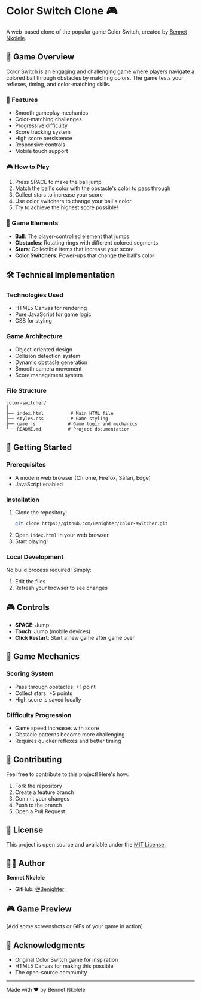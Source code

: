 # Color Switch Clone 🎮

A web-based clone of the popular game Color Switch, created by [Bennet Nkolele](https://github.com/Benighter).


## 🎯 Game Overview

Color Switch is an engaging and challenging game where players navigate a colored ball through obstacles by matching colors. The game tests your reflexes, timing, and color-matching skills.

### 🎨 Features

- Smooth gameplay mechanics
- Color-matching challenges
- Progressive difficulty
- Score tracking system
- High score persistence
- Responsive controls
- Mobile touch support

### 🎮 How to Play

1. Press SPACE to make the ball jump
2. Match the ball's color with the obstacle's color to pass through
3. Collect stars to increase your score
4. Use color switchers to change your ball's color
5. Try to achieve the highest score possible!

### 🎯 Game Elements

 
- **Ball**: The player-controlled element that jumps
- **Obstacles**: Rotating rings with different colored segments
- **Stars**: Collectible items that increase your score
- **Color Switchers**: Power-ups that change the ball's color


## 🛠️ Technical Implementation

 
### Technologies Used
- HTML5 Canvas for rendering
- Pure JavaScript for game logic
- CSS for styling


### Game Architecture
- Object-oriented design
- Collision detection system
- Dynamic obstacle generation
- Smooth camera movement
- Score management system


### File Structure
 
```
color-switcher/
│
├── index.html          # Main HTML file
├── styles.css          # Game styling
├── game.js            # Game logic and mechanics
└── README.md          # Project documentation
```

## 🚀 Getting Started

### Prerequisites
- A modern web browser (Chrome, Firefox, Safari, Edge)
- JavaScript enabled

### Installation
1. Clone the repository:
   ```bash
   git clone https://github.com/Benighter/color-switcher.git
   ```
2. Open `index.html` in your web browser
3. Start playing!

### Local Development
No build process required! Simply:
1. Edit the files
2. Refresh your browser to see changes

## 🎮 Controls

- **SPACE**: Jump
- **Touch**: Jump (mobile devices)
- **Click Restart**: Start a new game after game over

## 🎯 Game Mechanics

### Scoring System
- Pass through obstacles: +1 point
- Collect stars: +5 points
- High score is saved locally

### Difficulty Progression
- Game speed increases with score
- Obstacle patterns become more challenging
- Requires quicker reflexes and better timing

## 🤝 Contributing

Feel free to contribute to this project! Here's how:

1. Fork the repository
2. Create a feature branch
3. Commit your changes
4. Push to the branch
5. Open a Pull Request

## 📝 License

This project is open source and available under the [MIT License](LICENSE).

## 🙋‍♂️ Author

**Bennet Nkolele**
- GitHub: [@Benighter](https://github.com/Benighter)

## 🎮 Game Preview

[Add some screenshots or GIFs of your game in action]

## 🌟 Acknowledgments

- Original Color Switch game for inspiration
- HTML5 Canvas for making this possible
- The open-source community

---

Made with ❤️ by Bennet Nkolele
